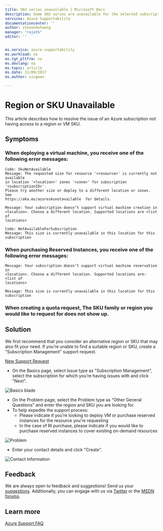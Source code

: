 ```yaml
---
title: SKU series unavailable | Microsoft Docs
description: Some SKU series are unavailable for the selected subscription for this region.
services: Azure Supportability
documentationcenter: ''
author: stevendotwang
manager: "rajatk"
editor: ''


ms.service: azure-supportability
ms.workload: na
ms.tgt_pltfrm: na
ms.devlang: na
ms.topic: article
ms.date: 11/09/2017
ms.author: xingwan

---
```

# Region or SKU Unavailable
This article describes how to resolve the issue of an Azure subscription not having access to a region or VM SKU.

## Symptoms

### When deploying a virtual machine, you receive one of the following error messages:
```
Code: SkuNotAvailable
Message: The requested size for resource '<resource>' is currently not available 
in location '<location>' zones '<zone>' for subscription '<subscriptionID>'. 
Please try another size or deploy to a different location or zones. See 
https://aka.ms/azureskunotavailable  for details.
```

```
Message: Your subscription doesn’t support virtual machine creation in 
<location>. Choose a different location. Supported locations are <list of 
locations>
```

```
Code: NotAvailableForSubscription
Message: This size is currently unavailable in this location for this subscription
```

### When purchasing Reserved Instances, you receive one of the following error messages:

```
Message: Your subscription doesn’t support virtual machine reservation in 
<location>. Choose a different location. Supported locations are: <list of 
locations>  
```

```
Message: This size is currently unavailable in this location for this subscription
```

### When creating a quota request, The SKU family or region you would like to request for does not show up.

## Solution
We first recommend that you consider an alternative region or SKU that may also fit your need. If you’re unable to find a suitable region or SKU, create a "Subscription Management" support request.

[New Support Request](https://ms.portal.azure.com/#blade/Microsoft_Azure_Support/HelpAndSupportBlade/newsupportrequest)

- On the Basics page, select Issue type as "Subscription Management", select the subscription for which you’re having issues with and click "Next".

![Basics blade](./media/SKU-series-unavailable/BasicsSubMgmt.png)


-	On the Problem page, select the Problem type as “Other General Questions” and enter the region and SKU you are looking for.
- To help expedite the support process:
  - Please indicate if you’re looking to deploy VM or purchase reserved instances for the resource you’re requesting
  - In the case of RI purchase, please indicate if you would like to purchase reserved instances to cover existing on-demand resources


![Problem](./media/SKU-series-unavailable/ProblemSubMgmt.png)

-	Enter your contact details and click "Create".

![Contact Information](./media/SKU-series-unavailable/ContactInformation.png)

## Feedback
We are always open to feedback and suggestions! Send us your [suggestions](https://feedback.azure.com/forums/266794-support-feedback). Additionally, you can engage with us via [Twitter](https://twitter.com/azuresupport) or the [MSDN forums](https://social.msdn.microsoft.com/Forums/azure).

## Learn more
[Azure Support FAQ](https://azure.microsoft.com/support/faq)


